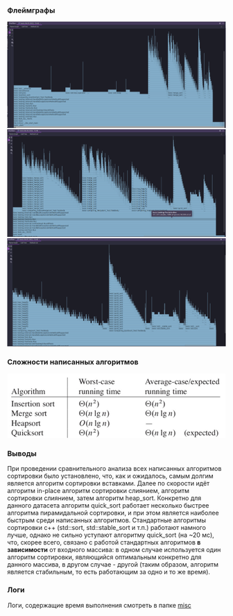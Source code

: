 ### Флеймграфы ###
<center> <img src="images/profile_1.png"> </center>
<center> <img src="images/profile_2.png"> </center>
<center> <img src="images/profile_3.png"> </center>

### Сложности написанных алгоритмов ###
<center> <img src="images/complexity.png"> </center>

### Выводы ###
При проведении сравнительного анализа всех написанных алгоритмов сортировки было установлено,
что, как и ожидалось, самым долгим является алгоритм сортировки вставками. Далее
по скорости идёт алгоритм in-place алгоритм сортировки слиянием, алгоритм сортировки слиянием,
затем алгоритм heap_sort. Конкретно для данного датасета алгоритм quick_sort работает несколько
быстрее алгоритма пирамидальной сортировки, и при этом является наиболее быстрым среди
написанных алгоритмов. Стандартные алгоритмы сортировки c++ (std::sort, std::stable_sort и т.п.)
работают намного лучше, однако не сильно уступают алгоритму quick_sort (на ~20 мс), что, скорее всего,
связано с работой стандартных алгоритмов **в зависимости** от входного массива: в одном случае
используется один алгоритм сортировки, являющийся оптимальным конкретно
для данного массива, в другом случае - другой (таким образом, алгоритм является
стабильным, то есть работающим за одно и то же время).

### Логи ###
Логи, содержащие время выполнения смотреть в папке [misc](misc)
